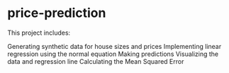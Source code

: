 # price-prediction
This project includes:

Generating synthetic data for house sizes and prices
Implementing linear regression using the normal equation
Making predictions
Visualizing the data and regression line
Calculating the Mean Squared Error
